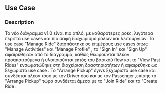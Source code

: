 ## Use Case

### Description

Το νέο διάγραμμα v1.0 είναι πιο απλό, με καθαρότερες ροές, λιγότερα περιττά use cases και πιο σαφή διαχωρισμό ρόλων και λειτουργιών. Το use case "Manage Ride" διασπάστηκε σε επιμέρους use cases όπως "Manage Activities" και "Manage Profile" , το "Sign In" και "Sign Up" αφαιρέθηκαν από το διάγραμμα, καθώς θεωρούνται πλέον προαπαιτούμενα ή υλοποιούνται εκτός του βασικού flow και το "View Past Rides" ενσωματώθηκε στη διαχείριση δραστηριοτήτων ή αφαιρέθηκε ως ξεχωριστό use case . Το  "Arrange Pickup" έγινε ξεχωριστό use case και συνδέεται πλέον τόσο με τον Driver όσο και με τον Passenger ,επίσης το "Arrange Pickup" τώρα συνδέεται άμεσα με το "Join Ride" και το "Create Ride .